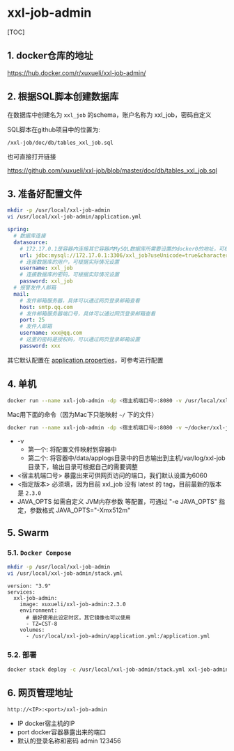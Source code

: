 # xxl-job-admin

[TOC]

## 1. docker仓库的地址

<https://hub.docker.com/r/xuxueli/xxl-job-admin/>

## 2. 根据SQL脚本创建数据库

在数据库中创建名为 `xxl_job` 的schema，账户名称为 xxl_job，密码自定义

SQL脚本在github项目中的位置为:

`/xxl-job/doc/db/tables_xxl_job.sql`

也可直接打开链接

<https://github.com/xuxueli/xxl-job/blob/master/doc/db/tables_xxl_job.sql>


## 3. 准备好配置文件

```sh
mkdir -p /usr/local/xxl-job-admin
vi /usr/local/xxl-job-admin/application.yml
```

```yml
spring:
  # 数据库连接
  datasource:
    # 172.17.0.1是容器内连接其它容器内MySQL数据库所需要设置的docker0的地址，可根据实际调整
    url: jdbc:mysql://172.17.0.1:3306/xxl_job?useUnicode=true&characterEncoding=UTF-8&autoReconnect=true&serverTimezone=Asia/Shanghai
    # 连接数据库的用户，可根据实际情况设置
    username: xxl_job
    # 连接数据库的密码，可根据实际情况设置
    password: xxl_job
  # 报警发件人邮箱
  mail:
    # 发件邮箱服务器，具体可以通过网页登录邮箱查看
    host: smtp.qq.com
    # 发件邮箱服务器端口号，具体可以通过网页登录邮箱查看
    port: 25
    # 发件人邮箱
    username: xxx@qq.com
    # 这里的密码是授权码，可以通过网页登录邮箱设置
    password: xxx
```

其它默认配置在 [application.properties](https://github.com/xuxueli/xxl-job/blob/master/xxl-job-admin/src/main/resources/application.properties)，可参考进行配置

## 4. 单机

```sh
docker run --name xxl-job-admin -dp <宿主机端口号>:8080 -v /usr/local/xxl-job-admin/application.yml:/application.yml -v /var/log/xxl-job:/data/applogs --restart=always xuxueli/xxl-job-admin:<指定版本>
```

Mac用下面的命令（因为Mac下只能映射 `~/` 下的文件）

```sh
docker run --name xxl-job-admin -dp <宿主机端口号>:8080 -v ~/docker/xxl-job-admin/application.yml:/application.yml --restart=always xuxueli/xxl-job-admin:2.3.0
```

- -v
  - 第一个: 将配置文件映射到容器中
  - 第二个: 将容器中/data/applogs目录中的日志输出到主机/var/log/xxl-job目录下，输出目录可根据自己的需要调整
- <宿主机端口号>
  暴露出来可供网页访问的端口，我们默认设置为6060
- <指定版本>
  必须填，因为目前 xxl_job 没有 latest 的 tag，目前最新的版本是 `2.3.0`
- JAVA_OPTS
  如需自定义 JVM内存参数 等配置，可通过 "-e JAVA_OPTS" 指定，参数格式 JAVA_OPTS="-Xmx512m"

## 5. Swarm

### 5.1. `Docker Compose`

```sh
mkdir -p /usr/local/xxl-job-admin
vi /usr/local/xxl-job-admin/stack.yml
```

```yml{.line-numbers}
version: "3.9"
services:
  xxl-job-admin:
    image: xuxueli/xxl-job-admin:2.3.0
    environment:
      # 最好使用此设定时区，其它镜像也可以使用
      - TZ=CST-8
    volumes:
      - /usr/local/xxl-job-admin/application.yml:/application.yml
```

### 5.2. 部署

```sh
docker stack deploy -c /usr/local/xxl-job-admin/stack.yml xxl-job-admin
```

## 6. 网页管理地址

`http://<IP>:<port>/xxl-job-admin`

- IP
  docker宿主机的IP
- port
  docker容器暴露出来的端口
- 默认的登录名称和密码
  admin 123456
